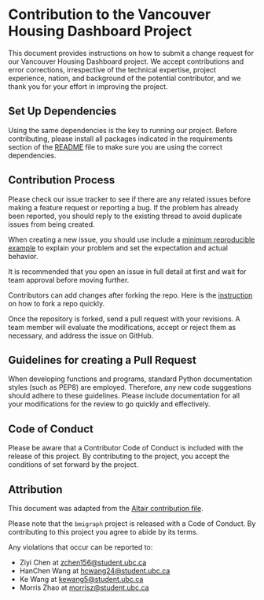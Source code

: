 # Contribution to the Vancouver Housing Dashboard Project

This document provides instructions on how to submit a change request for our Vancouver Housing Dashboard project. We accept contributions and error corrections, irrespective of the technical expertise, project experience, nation, and background of the potential contributor, and we thank you for your effort in improving the project.

## Set Up Dependencies

Using the same dependencies is the key to running our project. Before contributing, please install all packages indicated in the requirements section of the [README](https://github.com/UBC-MDS/van_houses/blob/main/README.md) file to make sure you are using the correct dependencies.

## Contribution Process

Please check our issue tracker to see if there are any related issues before making a feature request or reporting a bug. If the problem has already been reported, you should reply to the existing thread to avoid duplicate issues from being created.

When creating a new issue, you should use include a [minimum reproducible example](https://stackoverflow.com/help/minimal-reproducible-example) to explain your problem and set the expectation and actual behavior.

It is recommended that you open an issue in full detail at first and wait for team approval before moving further.

Contributors can add changes after forking the repo. Here is the [instruction](https://docs.github.com/en/get-started/quickstart/fork-a-repo) on how to fork a repo quickly.

Once the repository is forked, send a pull request with your revisions. A team member will evaluate the modifications, accept or reject them as necessary, and address the issue on GitHub.

## Guidelines for creating a Pull Request

When developing functions and programs, standard Python documentation styles (such as PEP8) are employed. Therefore, any new code suggestions should adhere to these guidelines. Please include documentation for all your modifications for the review to go quickly and effectively.

## Code of Conduct

Please be aware that a Contributor Code of Conduct is included with the release of this project. By contributing to the project, you accept the conditions of set forward by the project.

## Attribution

This document was adapted from the [Altair contribution file](https://github.com/altair-viz/altair/blob/master/CONTRIBUTING.md).

Please note that the `bmigraph` project is released with a
Code of Conduct. By contributing to this project you agree to abide by its terms.

Any violations that occur can be reported to:

- Ziyi Chen at zchen156@student.ubc.ca
- HanChen Wang at hcwang24@student.ubc.ca
- Ke Wang at kewang5@student.ubc.ca
- Morris Zhao at morrisz@student.ubc.ca
